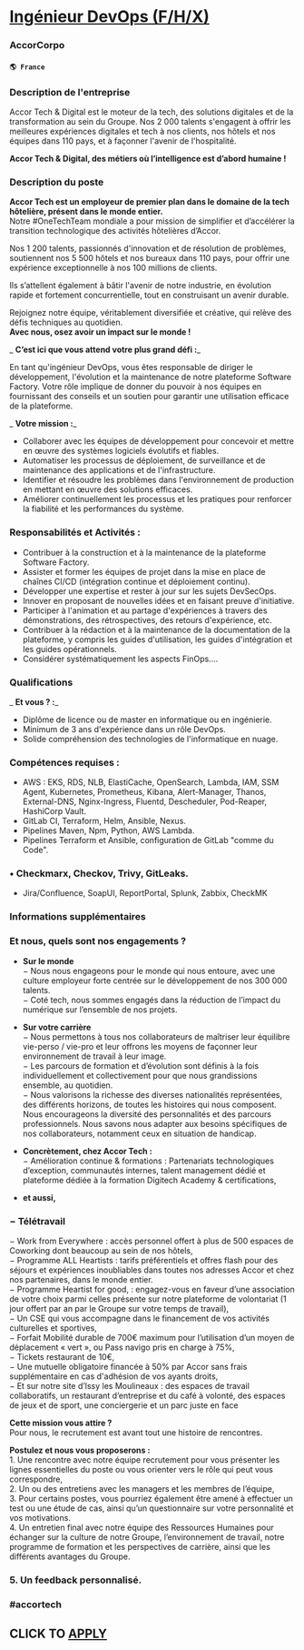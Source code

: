# [Ingénieur DevOps (F/H/X)](https://www.remotewlb.com/apply/ingenieur-devops-f-h-x)  
### AccorCorpo  
#### `🌎 France`  

### Description de l'entreprise

Accor Tech & Digital est le moteur de la tech, des solutions digitales et de la transformation au sein du Groupe. Nos 2 000 talents s'engagent à offrir les meilleures expériences digitales et tech à nos clients, nos hôtels et nos équipes dans 110 pays, et à façonner l'avenir de l'hospitalité.

 **Accor Tech & Digital, des métiers où l’intelligence est d’abord humaine !**

### Description du poste

 **Accor Tech est un employeur de premier plan dans le domaine de la tech hôtelière, présent dans le monde entier.**  
Notre #OneTechTeam mondiale a pour mission de simplifier et d’accélérer la transition technologique des activités hôtelières d’Accor.

Nos 1 200 talents, passionnés d'innovation et de résolution de problèmes, soutiennent nos 5 500 hôtels et nos bureaux dans 110 pays, pour offrir une expérience exceptionnelle à nos 100 millions de clients.

Ils s’attellent également à bâtir l'avenir de notre industrie, en évolution rapide et fortement concurrentielle, tout en construisant un avenir durable.

Rejoignez notre équipe, véritablement diversifiée et créative, qui relève des défis techniques au quotidien.  
 **Avec nous, osez avoir un impact sur le monde !**

 _ **C’est ici que vous attend votre plus grand défi :**_

En tant qu'ingénieur DevOps, vous êtes responsable de diriger le développement, l'évolution et la maintenance de notre plateforme Software Factory. Votre rôle implique de donner du pouvoir à nos équipes en fournissant des conseils et un soutien pour garantir une utilisation efficace de la plateforme.

 _ **Votre mission :**_

  * Collaborer avec les équipes de développement pour concevoir et mettre en œuvre des systèmes logiciels évolutifs et fiables.
  * Automatiser les processus de déploiement, de surveillance et de maintenance des applications et de l'infrastructure.
  * Identifier et résoudre les problèmes dans l'environnement de production en mettant en œuvre des solutions efficaces.
  * Améliorer continuellement les processus et les pratiques pour renforcer la fiabilité et les performances du système.

### Responsabilités et Activités :

  * Contribuer à la construction et à la maintenance de la plateforme Software Factory.
  * Assister et former les équipes de projet dans la mise en place de chaînes CI/CD (intégration continue et déploiement continu).
  * Développer une expertise et rester à jour sur les sujets DevSecOps.
  * Innover en proposant de nouvelles idées et en faisant preuve d'initiative.
  * Participer à l'animation et au partage d'expériences à travers des démonstrations, des rétrospectives, des retours d'expérience, etc.
  * Contribuer à la rédaction et à la maintenance de la documentation de la plateforme, y compris les guides d'utilisation, les guides d'intégration et les guides opérationnels.
  * Considérer systématiquement les aspects FinOps....

### Qualifications

 _ **Et vous ? :**_

  * Diplôme de licence ou de master en informatique ou en ingénierie.
  * Minimum de 3 ans d'expérience dans un rôle DevOps.
  * Solide compréhension des technologies de l'informatique en nuage.

### Compétences requises :

  * AWS : EKS, RDS, NLB, ElastiCache, OpenSearch, Lambda, IAM, SSM Agent, Kubernetes, Prometheus, Kibana, Alert-Manager, Thanos, External-DNS, Nginx-Ingress, Fluentd, Descheduler, Pod-Reaper, HashiCorp Vault.
  * GitLab CI, Terraform, Helm, Ansible, Nexus.
  * Pipelines Maven, Npm, Python, AWS Lambda.
  * Pipelines Terraform et Ansible, configuration de GitLab "comme du Code".

### • Checkmarx, Checkov, Trivy, GitLeaks.

  * Jira/Confluence, SoapUI, ReportPortal, Splunk, Zabbix, CheckMK

### Informations supplémentaires

### Et nous, quels sont nos engagements ?

  *  **Sur le monde**  
− Nous nous engageons pour le monde qui nous entoure, avec une culture employeur forte centrée sur le développement de nos 300 000 talents.  
− Coté tech, nous sommes engagés dans la réduction de l’impact du numérique sur l’ensemble de nos projets.

  * **Sur votre carrière**  
− Nous permettons à tous nos collaborateurs de maîtriser leur équilibre vie-perso / vie-pro et leur offrons les moyens de façonner leur environnement de travail à leur image.  
− Les parcours de formation et d’évolution sont définis à la fois individuellement et collectivement pour que nous grandissions ensemble, au quotidien.  
− Nous valorisons la richesse des diverses nationalités représentées, des différents horizons, de toutes les histoires qui nous composent. Nous encourageons la diversité des personnalités et des parcours professionnels. Nous savons nous adapter aux besoins spécifiques de nos collaborateurs, notamment ceux en situation de handicap.

  * **Concrètement, chez Accor Tech :**  
− Amélioration continue & formations : Partenariats technologiques d’exception, communautés internes, talent management dédié et plateforme dédiée à la formation Digitech Academy & certifications,

  * **et aussi,**

### − Télétravail

− Work from Everywhere : accès personnel offert à plus de 500 espaces de Coworking dont beaucoup au sein de nos hôtels,  
− Programme ALL Heartists : tarifs préférentiels et offres flash pour des séjours et expériences inoubliables dans toutes nos adresses Accor et chez nos partenaires, dans le monde entier.  
− Programme Heartist for good, : engagez-vous en faveur d’une association de votre choix parmi celles présente sur notre plateforme de volontariat (1 jour offert par an par le Groupe sur votre temps de travail),  
− Un CSE qui vous accompagne dans le financement de vos activités culturelles et sportives,  
− Forfait Mobilité durable de 700€ maximum pour l’utilisation d’un moyen de déplacement « vert », ou Pass navigo pris en charge à 75%,  
− Tickets restaurant de 10€,  
− Une mutuelle obligatoire financée à 50% par Accor sans frais supplémentaire en cas d'adhésion de vos ayants droits,  
− Et sur notre site d’Issy les Moulineaux : des espaces de travail collaboratifs, un restaurant d’entreprise et du café à volonté, des espaces de jeux et de sport, une conciergerie et un parc juste en face

 **Cette mission vous attire ?**  
Pour nous, le recrutement est avant tout une histoire de rencontres.

 **Postulez et nous vous proposerons :**  
1\. Une rencontre avec notre équipe recrutement pour vous présenter les lignes essentielles du poste ou vous orienter vers le rôle qui peut vous correspondre,  
2\. Un ou des entretiens avec les managers et les membres de l’équipe,  
3\. Pour certains postes, vous pourriez également être amené à effectuer un test ou une étude de cas, ainsi qu’un questionnaire sur votre personnalité et vos motivations.  
4\. Un entretien final avec notre équipe des Ressources Humaines pour échanger sur la culture de notre Groupe, l’environnement de travail, notre programme de formation et les perspectives de carrière, ainsi que les différents avantages du Groupe.

### 5\. Un feedback personnalisé.

### #accortech

  
## CLICK TO [APPLY](https://www.remotewlb.com/apply/ingenieur-devops-f-h-x)

